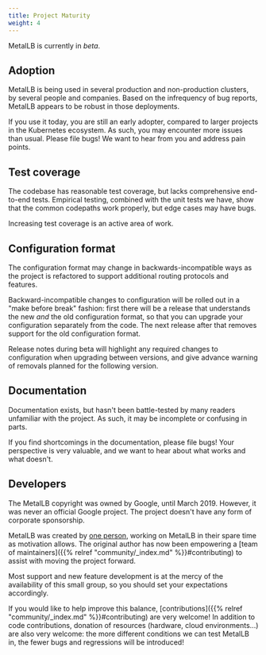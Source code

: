 ```yaml
---
title: Project Maturity
weight: 4
---
```


MetalLB is currently in *beta*.

## Adoption

MetalLB is being used in several production and non-production clusters, by
several people and companies. Based on the infrequency of bug reports, MetalLB
appears to be robust in those deployments.

If you use it today, you are still an early adopter, compared to larger projects
in the Kubernetes ecosystem. As such, you may encounter more issues than
usual. Please file bugs! We want to hear from you and address pain points.

## Test coverage

The codebase has reasonable test coverage, but lacks comprehensive
end-to-end tests. Empirical testing, combined with the unit tests we
have, show that the common codepaths work properly, but edge cases may
have bugs.

Increasing test coverage is an active area of work.

## Configuration format

The configuration format may change in backwards-incompatible ways as the
project is refactored to support additional routing protocols and features.

Backward-incompatible changes to configuration will be rolled out in a "make
before break" fashion: first there will be a release that understands the new
_and_ the old configuration format, so that you can upgrade your configuration
separately from the code. The next release after that removes support for the
old configuration format.

Release notes during beta will highlight any required changes to configuration
when upgrading between versions, and give advance warning of removals planned
for the following version.

## Documentation

Documentation exists, but hasn't been battle-tested by many readers
unfamiliar with the project. As such, it may be incomplete or
confusing in parts.

If you find shortcomings in the documentation, please file bugs! Your
perspective is very valuable, and we want to hear about what works and
what doesn't.

## Developers

The MetalLB copyright was owned by Google, until March 2019. However, it
was never an official Google project. The project doesn't have any
form of corporate sponsorship.

MetalLB was created by [one person](https://www.dave.tf), working on MetalLB in
their spare time as motivation allows.  The original author has now been
empowering a [team of maintainers]({{% relref "community/_index.md"
%}}#contributing) to assist with moving the project forward.

Most support and new feature development is at the mercy of the availability of
this small group, so you should set your expectations accordingly.

If you would like to help improve this balance, [contributions]({{% relref
"community/_index.md" %}}#contributing) are very welcome! In addition to code
contributions, donation of resources (hardware, cloud environments...) are also
very welcome: the more different conditions we can test MetalLB in, the fewer
bugs and regressions will be introduced!
